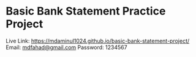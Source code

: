 # Basic Bank Statement Practice Project
Live Link: https://mdaminul1024.github.io/basic-bank-statement-project/
Email: mdfahad@gmail.com
Password: 1234567
